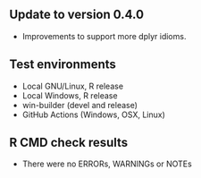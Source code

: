 
## Update to version 0.4.0
* Improvements to support more dplyr idioms.

## Test environments
* Local GNU/Linux, R release
* Local Windows, R release
* win-builder (devel and release)
* GitHub Actions (Windows, OSX, Linux)

## R CMD check results
* There were no ERRORs, WARNINGs or NOTEs

